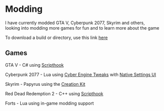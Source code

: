 # Modding
 
I have currently modded GTA V, Cyberpunk 2077, Skyrim and others, looking into modding more games for fun and to learn more about the game

To download a build or directory, use this link <a href="https://download-directory.github.io/">here</a>

## Games

GTA V - C# using <a href="https://dev-c.com/gtav/scripthookv">Scripthook</a>

Cyberpunk 2077 - Lua using <a href="https://wiki.redmodding.org/cyber-engine-tweaks/introduction">Cyber Engine Tweaks</a> with <a href="https://www.nexusmods.com/cyberpunk2077/mods/3518">Native Settings UI</a>

Skyrim - Papyrus using the <a href = "https://elderscrolls.fandom.com/wiki/Creation_Kit">Creation Kit</a>

Red Dead Redemption 2 - C++ using <a href="https://dev-c.com/rdr2/scripthookrdr2/">Scripthook</a>

Forts - Lua using in-game modding support